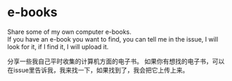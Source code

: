 # e-books
Share some of my own computer e-books.  
If you have an e-book you want to find, you can tell me in the issue, I will look for it, if I find it, I will upload it.

分享一些我自己平时收集的计算机方面的电子书。
如果你有想找的电子书，可以在issue里告诉我，我来找一下，如果找到了，我会把它上传上来。
